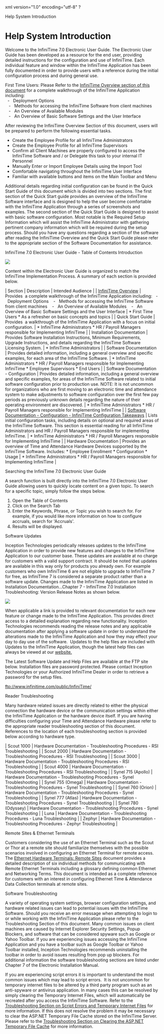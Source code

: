 xml version="1.0" encoding="utf-8" ?





Help System Introduction




# Help System Introduction

Welcome to the InfiniTime
7.0 Electronic User Guide. The Electronic User Guide has been developed
as a resource for the end user, providing detailed instructions for the
configuration and use of InfiniTime.
Each individual feature and window within the InfiniTime
Application has been fully documented in order to provide users with a
reference during the initial configuration process and during general
use.

First Time Users: Please Refer to the [InfiniTime Overview section of this
document](/InfiniTime/help%20file/Overview/ovr_SoftwareOverview.md#so1_InfiniTime_Software_Overview_Introduction) for a complete walkthrough of the InfiniTime
Application including:  
   -   Deployment
Options  
   -   Methods
for accessing the InfiniTime
Software from client machines  
   -   An
Overview of Available Modules  
   -   An
Overview of Basic Software Settings and the User Interface

After reviewing the InfiniTime
Overview Section of this document, users will be prepared to perform the
following essential tasks.

* Create the Employee Profile for all InfiniTime
  Administrators
* Create the Employee Profile for all InfiniTime
  Supervisors
* Confirm all Client Machines are properly configured to access the
  InfiniTime Software
  and / or Delegate this task to your internal IT Personnel
* Manually Enter or Import Employee Details using the Import Tool
* Comfortable navigating throughout the InfiniTime
  User Interface
* Familiar with available buttons and items on the Main Toolbar and
  Menu

Additional details regarding initial configuration can be found in the
Quick Start Guide of this document which is divided into two sections.
The first section of the Quick Start guide provides an overview of the
InfiniTime Software interface
and is designed to help the user become comfortable with the InfiniTime Application through a series
of screenshots and examples. The second
section of the Quick Start Guide is designed to assist with basic software
configuration. Most notable is the Required Setup Information which will
assist the InfiniTime Administrator
with gathering pertinent company information which will be required during
the setup process. Should you have any questions regarding a section of
the software after reading the InfiniTime
Overview and the Quick Start Guide please refer to the appropriate section
of the Software Documentation for assistance.

InfiniTime
7.0 Electronic User Guide - Table of Contents Introduction

![](images_2/image85.jpg)

Content within the Electronic User Guide is organized to match the InfiniTime Implementation Process.
A summary of each section is provided below.

| Section | Description | Intended Audience |
| [InfiniTime Overview](/InfiniTime/help%20file/Overview/ovr_SoftwareOverview.md#so1_InfiniTime_Software_Overview_Introduction) | Provides  a complete walkthrough of the InfiniTime Application including:     -   Deployment Options     -   Methods for accessing the InfiniTime Software from client machines     -   An Overview of Available Modules     -   An Overview of Basic Software Settings and the User Interface | * First Time Users * As a refresher on basic concepts and topics |
| Quick Start Guide | Provides  a walkthrough of the InfiniTime Application with a focus on initial configuration. | * InfiniTime   Administrators * HR / Payroll Managers responsible for Implementing InfiniTime |
| Installation Documentation | Provides Software Installation Instructions, Minimum Requirements, Upgrade Instructions, and details regarding the InfiniTime Software Licensing System. | * InfiniTime   Administrators |
| Software Documentation | Provides detailed information, including a general overview and specific examples, for each area of the InfiniTime Software. | * InfiniTime   Administrators * HR / Payroll Managers responsible for Implementing InfiniTime * Employee Supervisors * End Users |
| Software Documentation - Configuration | Provides detailed information, including a general overview and specific examples, for areas of the InfiniTime Software related to initial software configuration prior to production use.   NOTE: It is not uncommon for organizations who are first moving to an electronic time and attendance system to make adjustments to software configuration over the first few pay periods as previously unknown details regarding the nature of their operating environment are discovered. | * InfiniTime   Administrators * HR / Payroll Managers responsible for Implementing InfiniTime |
| [Software Documentation - Configuration - InfiniTime Configuration Takeaways](/InfiniTime/help%20file/Overview/Configuration_Takeaways/EssentialConfig.md#conf_InfiniTime_Configuration_-_Takeaways___Essential_Concepts) | Lists initial configuration tasks, including details on optional and required areas of the InfiniTime Software. This section is essential reading for all InfiniTime Administrators and HR / Payroll Managers responsible for implementing InfiniTime. | * InfiniTime   Administrators * HR / Payroll Managers responsible for Implementing InfiniTime |
| Hardware Documentation | Provides an overview of Time and Attendance Hardware Devices supported by the InfiniTime Software. Includes:  * Employee Enrollment * Configuration * Usage | * InfiniTime   Administrators * HR / Payroll Managers responsible for Implementing InfiniTime |

Searching the InfiniTime
7.0 Electronic User Guide

A search function is built directly into
the InfiniTime 7.0 Electronic
User Guide allowing users to quickly locate content on a given topic.
To search for a specific topic, simply follow the steps below.

1. Open
   the Table of Contents
2. Click
   on the Search Tab
3. Enter
   the Keywords, Phrase, or Topic you wish to search for. For example,
   if you would like more information on how to configure accruals, search
   for 'Accruals'.
4. Results
   will be displayed.

Software Updates

Inception Technologies periodically releases updates to the InfiniTime Application in order to
provide new features and changes to the InfiniTime
Application to our customer base. These updates are available at no charge
for customers with a valid support contract. It should be noted that updates
are available in this way only for products you already own. For example
customers who own InfiniTime
6 are not eligible to upgrade to InfiniTime
7 for free, as InfiniTime
7 is considered a separate product rather than a software update. Changes
made to the InfiniTime
Application are listed in Installation Documentation...Chapter 7 - InfiniTime 7.0 Installation Troubleshooting:
Version Release Notes as shown below.

![](images_2/image83.jpg)

When applicable a link is provided to relevant documentation for each
new feature or change made to the InfiniTime
Application. This provides direct access to a detailed explanation regarding
new functionality. Inception Technologies recommends reading the release
notes and any applicable documentation after applying a software update
in order to understand the alterations made to the InfiniTime
Application and how they may effect your day to day use of the software.
 Updates to the help files are included with Updates to the InfiniTime Application, though the
latest help files can always be viewed at our [website.](http://www.infinitime.com/Support/InfiniTimeHelp/tc32.htm)

The Latest Software Update and Help Files are available at the FTP site
below. Installation files are password protected. Please contact Inception
Technologies or your Authorized InfiniTime
Dealer in order to retrieve a password for the setup files.

<ftp://www.infinitime.com/public/InfiniTime/>

Reader Troubleshooting

Many hardware related issues are directly
related to either the physical connection the hardware device or the communication
settings within either the InfiniTime Application or the hardware device
itself. If you are having difficulties configuring your Time and Attendance
Hardware please refer to the appropriate reader troubleshooting section
of this document. References to the location of each troubleshooting section
is provided below according to hardware type.

| Scout 1000 | Hardware Documentation - Troubleshooting Procedures - RSI Troubleshooting |
| Scout 2000 | Hardware Documentation - Troubleshooting Procedures - RSI Troubleshooting |
| Scout 3000 | Hardware Documentation - Troubleshooting Procedures - RSI Troubleshooting |
| Scout 4000 | Hardware Documentation - Troubleshooting Procedures - RSI Troubleshooting |
| Synel 715 (Apollo) | Hardware Documentation - Troubleshooting Procedures - Synel Troubleshooting |
| Synel 755 (Omega) | Hardware Documentation - Troubleshooting Procedures - Synel Troubleshooting |
| Synel 760 (Orion) | Hardware Documentation - Troubleshooting Procedures - Synel Troubleshooting |
| Synel 777 (Atlas) | Hardware Documentation - Troubleshooting Procedures - Synel Troubleshooting |
| Synel 780 (Odyssey) | Hardware Documentation - Troubleshooting Procedures - Synel Troubleshooting |
| Luna | Hardware Documentation - Troubleshooting Procedures - Luna Troubleshooting |
| Zephyr | Hardware Documentation - Troubleshooting Procedures - Zephyr Troubleshooting |

Remote Sites & Ethernet Terminals

Customers considering the use of an Ethernet
Terminal such as the Scout or Thor at a remote site should familiarize
themselves with the possible scenarios involved in configuring an Ethernet
Terminal for remote access. The [Ethernet
Hardware Terminals: Remote Sites](/InfiniTime/help%20file/ethernet_hardware_terminals__configuration_scenarios_for_remote_sites.md) document provides a detailed description
of six individual methods for communicating with Remote Ethernet Terminals
including a glossary defining common Ethernet and Networking Terms. This
document is intended as a complete reference for customers with an interest
in configuring Ethernet Time & Attendance Data Collection terminals
at remote sites.

Software Troubleshooting

A variety of operating system settings, browser configuration settings,
and hardware related issues can lead to potential issues with the InfiniTime Software. Should you receive
an error message when attempting to login to or while working with the
InfiniTime Application
please refer to the Troubleshooting Section of this document. Many common
issues on client machines are caused by Internet Explorer Security Settings,
Popup Blockers, and software that can be considered spyware such as Google
or Yahoo Toolbar. If you are experiencing issues accessing the InfiniTime Application and you have
a toolbar such as Google Toolbar or Yahoo Toolbar installed, Inception
Technologies recommends uninstalling the toolbar in order to avoid issues
resulting from pop up blockers. For additional information the software
troubleshooting sections are listed under Chapter 7 of the Electronic
Installation Manual.

If you are experiencing script errors it is important to understand
the most common issues which may lead to script errors.  It is not
uncommon for temporary internet files to be altered by a third party program
such as an anti-spyware or antivirus application. In many cases this can
be resolved by simply clearing the Temporary Internet Files, which will
automatically be recreated after you access the InfiniTime
Software. Refer to the [Troubleshooting
Section on Script Errors and Temporary Internet Files](/InfiniTime/help%20file/Script_Errors_and_Temporary_Internet_Files.md) for more information.
If this does not resolve the problem it may be necessary to clear the
ASP.NET Temporary File Cache stored on the InfiniTime
Server. Please refer to the [Troubleshooting
Section on Clearing the ASP.NET Temporary File Cache](/InfiniTime/help%20file/Script_Errors_and_ASP.NET_Temporary_Files.md) for more information.